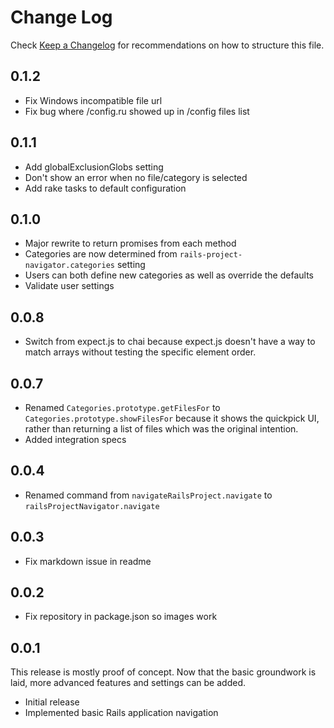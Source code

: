 # Change Log
Check [Keep a Changelog](http://keepachangelog.com/) for recommendations on how to structure this file.

## 0.1.2
* Fix Windows incompatible file url
* Fix bug where /config.ru showed up in /config files list

## 0.1.1
* Add globalExclusionGlobs setting
* Don't show an error when no file/category is selected
* Add rake tasks to default configuration

## 0.1.0
* Major rewrite to return promises from each method
* Categories are now determined from `rails-project-navigator.categories` setting
* Users can both define new categories as well as override the defaults
* Validate user settings

## 0.0.8
* Switch from expect.js to chai because expect.js doesn't have a way to match arrays without testing the specific element order.

## 0.0.7
* Renamed `Categories.prototype.getFilesFor` to `Categories.prototype.showFilesFor` because it shows the quickpick UI, rather than returning a list of files which was the original intention.
* Added integration specs

## 0.0.4
* Renamed command from `navigateRailsProject.navigate` to `railsProjectNavigator.navigate`

## 0.0.3
* Fix markdown issue in readme

## 0.0.2
* Fix repository in package.json so images work

## 0.0.1
This release is mostly proof of concept. Now that the basic groundwork is laid, more advanced features and settings can be added.

* Initial release
* Implemented basic Rails application navigation

